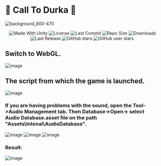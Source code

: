 # 💖 Call To Durka 💖
 
![background_800-470](https://github.com/RimuruDev/Call-To-Durka/assets/85500556/e11e90fe-f8e2-4b87-98f0-54a60cac7ad2)


 <p align="center">
  <a>
    <img alt="Made With Unity" src="https://img.shields.io/badge/made%20with-Unity-57b9d3.svg?logo=Unity">
  </a>
  <a>
    <img alt="License" src="https://img.shields.io/github/license/RimuruDev/Call-To-Durka?logo=github">
  </a>
  <a>
    <img alt="Last Commit" src="https://img.shields.io/github/last-commit/RimuruDev/Call-To-Durka?logo=Mapbox&color=orange">
  </a>
  <a>
    <img alt="Repo Size" src="https://img.shields.io/github/repo-size/RimuruDev/Call-To-Durka?logo=VirtualBox">
  </a>
  <a>
    <img alt="Downloads" src="https://img.shields.io/github/downloads/RimuruDev/Call-To-Durka/total?color=brightgreen">
  </a>
  <a>
    <img alt="Last Release" src="https://img.shields.io/github/v/release/RimuruDev/Call-To-Durka?include_prereleases&logo=Dropbox&color=yellow">
  </a>
  <a>
    <img alt="GitHub stars" src="https://img.shields.io/github/stars/RimuruDev/Call-To-Durka?branch=main&label=Stars&logo=GitHub&logoColor=ffffff&labelColor=282828&color=informational&style=flat">
  </a>
  <a>
    <img alt="GitHub user stars" src="https://img.shields.io/github/stars/RimuruDev?affiliations=OWNER&branch=main&label=User%20Stars&logo=GitHub&logoColor=ffffff&labelColor=282828&color=informational&style=flat">
  </a>
  <a>
    <img alt="" src="https://img.shields.io/github/watchers/RimuruDev/Call-To-Durka?style=flat">
  </a>
</p>

## Switch to WebGL.

![image](https://github.com/RimuruDev/Call-To-Durka/assets/85500556/2004524e-265b-4a4c-bc6d-1a7dba5fc418)

## The script from which the game is launched.

![image](https://github.com/RimuruDev/Call-To-Durka/assets/85500556/af730961-45cf-42f3-b1e8-4b97a0be85eb)


### If you are having problems with the sound, open the Tool->Audio Management tab. Then Database->Open-> select Audio Database.asset file on the path "Assets\Intenal\AudioDatabase".

![image](https://github.com/RimuruDev/Call-To-Durka/assets/85500556/bd336a29-acb2-4597-b7a9-3dec55159e23)
![image](https://github.com/RimuruDev/Call-To-Durka/assets/85500556/1bc81bda-448e-44ae-8de3-e5ecd6f7b686)
![image](https://github.com/RimuruDev/Call-To-Durka/assets/85500556/fae9645f-ab50-4a02-aeb8-56d2881c439d)

### Result:

![image](https://github.com/RimuruDev/Call-To-Durka/assets/85500556/67f8cabf-56f0-4164-ac2d-95876b031e95)



